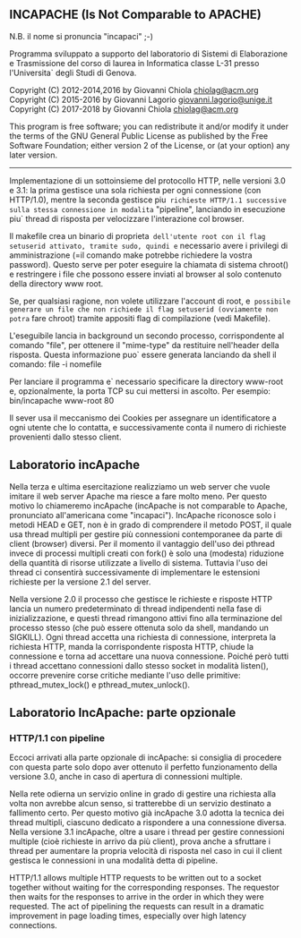 ## INCAPACHE (Is Not Comparable to APACHE)
N.B. il nome si pronuncia "incapaci" ;-)

Programma sviluppato a supporto del laboratorio di
Sistemi di Elaborazione e Trasmissione del corso di laurea
in Informatica classe L-31 presso l'Universita` degli Studi di
Genova.

Copyright (C) 2012-2014,2016 by Giovanni Chiola <chiolag@acm.org>
Copyright (C) 2015-2016 by Giovanni Lagorio <giovanni.lagorio@unige.it>
Copyright (C) 2017-2018 by Giovanni Chiola <chiolag@acm.org>

This program is free software; you can redistribute it and/or modify
it under the terms of the GNU General Public License as published by
the Free Software Foundation; either version 2 of the License, or
(at your option) any later version.

--------------------------------------

Implementazione di un sottoinsieme del protocollo HTTP, nelle versioni
3.0 e 3.1: la prima gestisce una sola richiesta per ogni connessione
(con HTTP/1.0), mentre la seconda gestisce piu` richieste HTTP/1.1
successive sulla stessa connessione in modalita` "pipeline", lanciando
in esecuzione piu` thread di risposta per velocizzare l'interazione
col browser.

Il makefile crea un binario di proprieta` dell'utente root con il flag
setuserid attivato, tramite sudo, quindi e` necessario avere i privilegi
di amministrazione (=il comando make potrebbe richiedere la vostra
password).
Questo serve per poter eseguire la chiamata di sistema chroot()
e restringere i file che possono essere inviati al browser al
solo contenuto della directory www root.

Se, per qualsiasi ragione, non volete utilizzare l'account di root,
e` possibile generare un file che non richiede il flag setuserid
(ovviamente non potra` fare chroot) tramite appositi flag di compilazione
(vedi Makefile).

L'eseguibile lancia in background un secondo processo, corrispondente
al comando "file", per ottenere il "mime-type" da restituire nell'header
della risposta.
Questa informazione puo` essere generata lanciando da shell il
comando:
file -i nomefile

Per lanciare il programma e` necessario specificare la directory www-root
e, opzionalmente, la porta TCP su cui mettersi in ascolto.
Per esempio:
bin/incapache www-root 80

Il sever usa il meccanismo dei Cookies per assegnare un identificatore
a ogni utente che lo contatta, e successivamente conta il numero di
richieste provenienti dallo stesso client.

## Laboratorio incApache
Nella terza e ultima esercitazione realizziamo un web server che vuole imitare il web server Apache ma riesce a fare molto meno. Per questo motivo lo chiameremo incApache (incApache is not comparable to Apache, pronunciato all'americana come "incapaci").
IncApache riconosce solo i metodi HEAD e GET, non è in grado di comprendere il metodo POST, il quale usa thread multipli per gestire più connessioni contemporanee da parte di client (browser) diversi. Per il momento il vantaggio dell'uso dei pthread invece di processi multipli creati con fork() è solo una (modesta) riduzione della quantità di risorse utilizzate a livello di sistema. Tuttavia l'uso dei thread ci consentirà successivamente di implementare le estensioni richieste per la versione 2.1 del server.

Nella versione 2.0 il processo che gestisce le richieste e risposte HTTP lancia un numero predeterminato di thread indipendenti nella fase di inizializzazione, e questi thread rimangono attivi fino alla terminazione del processo stesso (che può essere ottenuta solo da shell, mandando un SIGKILL). Ogni thread accetta una richiesta di connessione, interpreta la richiesta HTTP, manda la corrispondente risposta HTTP, chiude la connessione e torna ad accettare una nuova connessione. Poiché però tutti i thread accettano connessioni dallo stesso socket in modalità listen(), occorre prevenire corse critiche mediante l'uso delle primitive: pthread_mutex_lock() e pthread_mutex_unlock().

## Laboratorio IncApache: parte opzionale
### HTTP/1.1 con pipeline

Eccoci arrivati alla parte opzionale di incApache: si consiglia di procedere con questa parte solo dopo aver ottenuto il perfetto funzionamento della versione 3.0, anche in caso di apertura di connessioni multiple.

Nella rete odierna un servizio online in grado di gestire una richiesta alla volta non avrebbe alcun senso, si tratterebbe di un servizio destinato a fallimento certo. Per questo motivo già incApache 3.0 adotta la tecnica dei thread multipli, ciascuno dedicato a rispondere a una connessione diversa. Nella versione 3.1 incApache, oltre a usare i thread per gestire connessioni multiple (cioè richieste in arrivo da più client), prova anche a sfruttare i thread per aumentare la propria velocità di risposta nel caso in cui il client gestisca le connessioni in una modalità detta di pipeline.

HTTP/1.1 allows multiple HTTP requests to be written out to a socket together without waiting for the corresponding responses. The requestor then waits for the responses to arrive in the order in which they were requested. The act of pipelining the requests can result in a dramatic improvement in page loading times, especially over high latency connections.

